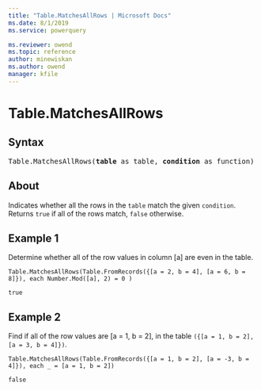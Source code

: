 ```yaml
---
title: "Table.MatchesAllRows | Microsoft Docs"
ms.date: 8/1/2019
ms.service: powerquery

ms.reviewer: owend
ms.topic: reference
author: minewiskan
ms.author: owend
manager: kfile
---
```

# Table.MatchesAllRows

## Syntax

<pre>
Table.MatchesAllRows(<b>table</b> as table, <b>condition</b> as function) as logical 
</pre>
  
## About  
Indicates whether all the rows in the `table` match the given `condition`. Returns `true` if all of the rows match, `false` otherwise.

## Example 1
Determine whether all of the row values in column [a] are even in the table.

```powerquery-m
Table.MatchesAllRows(Table.FromRecords({[a = 2, b = 4], [a = 6, b = 8]}), each Number.Mod([a], 2) = 0 )
```

`true`

## Example 2
Find if all of the row values are [a = 1, b = 2], in the table `({[a = 1, b = 2], [a = 3, b = 4]})`.

```powerquery-m
Table.MatchesAllRows(Table.FromRecords({[a = 1, b = 2], [a = -3, b = 4]}), each _ = [a = 1, b = 2])
```

`false`
